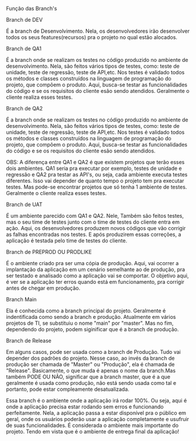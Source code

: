 Função das Branch's

Branch de DEV

É a branch de Desenvolvimento. Nela, os desenvolvedores irão desenvolver todos os seus features(recursos) pra o projeto no qual estão alocados.

Branch de QA1

É a branch onde se realizam os testes no código produzido no ambiente de desenvolvimento. Nela, são feitos vários tipos de testes, como: teste de unidade, teste de regressão, teste de API,etc. Nos testes é validado todos os métodos e classes construídos na linguagem de programação do projeto, que compõem o produto. Aqui, busca-se testar as funcionalidades do código e se os requisitos do cliente esão sendo atendidos. Geralmente o cliente realiza esses testes.

Branch de QA2

É a branch onde se realizam os testes no código produzido no ambiente de desenvolvimento. Nela, são feitos vários tipos de testes, como: teste de unidade, teste de regressão, teste de API,etc. Nos testes é validado todos os métodos e classes construídos na linguagem de programação do projeto, que compõem o produto. Aqui, busca-se testar as funcionalidades do código e se os requisitos do cliente esão sendo atendidos.

OBS: A diferença entre QA1 e QA2 é que existem projetos que terão esses dois ambientes. QA1 seria pra executar por exemplo, testes de unidade e regressão e QA2 pra testar as API's, ou seja, cada ambiente executa testes diferentes. Isso vai depender de quanto tempo o projeto tem pra executar testes. Mas pode-se encontrar projetos que só tenha 1 ambiente de testes. Geralmente o cliente realiza esses testes.

Branch de UAT

É um ambiente parecido com QA1 e QA2. Nele, Também são feitos testes, mas o seu time de testes  junto com o time de testes do cliente entra em ação. Aqui, os desenvolvedores produzem novos códigos que vão corrigir as falhas encontradas nos testes. E após produzirem essas correções, a aplicação é testada pelo time de testes do cliente.

Branch de PREPROD OU PRODLIKE

É o ambiente criado pra ser uma cópia de produção. Aqui, vai ocorrer a implantação da aplicação em um cenário semelhante ao de produção, pra ser testado e analisado como a aplicação vai se comportar. O objetivo aqui, é ver se a aplicação ter erros quando está em funcionamento, pra corrigir antes de chegar em produção.


 Branch Main

Ela é conhecida como a branch principal do projeto. Geralmente é indentificada como sendo a branch e produção. Atualmente em vários projetos de TI, se substituiu o nome "main" por "master". Mas no fim, dependendo do projeto, podem siginificar que é a branch de produção.

Branch de Release

Em alguns casos, pode ser usada como a branch de Produção. Tudo vai depender dos padrões do projeto.
Nesse caso, ao invés da branch de produção ser chamada de "Master" ou "Produção", ela é chamada de "Release". Basicamente, o que muda é apenas o nome da branch.Mas também PODE OU NÃO, significar que a branch master, que é a que geralmente é usada como produção, não está sendo usada como tal e portanto, pode estar compleamente desatualizada.

Essa branch é o ambiente onde a aplicação irá rodar 100%. Ou seja, aqui é onde a aplicação precisa estar rodando sem erros e funcionando perfeitamente. Nela, a aplicação passa a estar disponível pra o público em geral, onde os usuários poderão usar a aplicação completamente e usufruir de suas funcionalidades.
É considerada o ambiente mais importante do projeto. Tendo em vista que é o ambiente de entrega final da aplicação!
